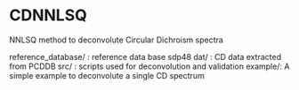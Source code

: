 # CDNNLSQ
NNLSQ method to deconvolute Circular Dichroism spectra

reference_database/ : reference data base sdp48
dat/ : CD data extracted from PCDDB
src/ : scripts used for deconvolution and validation
example/: A simple example to deconvolute a single CD spectrum

